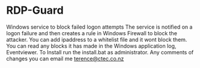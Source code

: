 # RDP-Guard
Windows service to block failed logon attempts
The service is notified on a logon failure and then creates a rule in Windows Firewall to block the attacker.
You can add ipaddress to a whitelist file and it wont block them.
You can read any blocks it has made in the Windows application log, Eventviewer.
To Install run the install.bat as administrator.
Any comments of changes you can email me terence@ctec.co.nz

